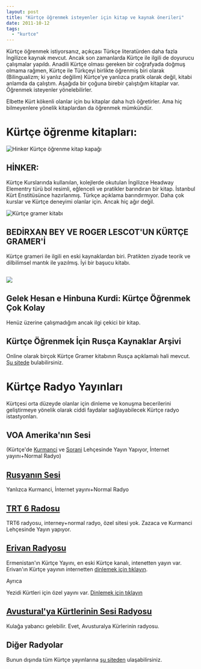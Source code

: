 ```yaml
---
layout: post
title: "Kürtçe öğrenmek isteyenler için kitap ve kaynak önerileri"
date: 2011-10-12
tags: 
  - "kurtce"
---
```


Kürtçe öğrenmek istiyorsanız, açıkçası Türkçe literatürden daha fazla İngilizce kaynak mevcut. Ancak son zamanlarda Kürtçe ile ilgili de doyurucu çalışmalar yapıldı. Anadili Kürtçe olması gereken bir coğrafyada doğmuş olmama rağmen, Kürtçe ile Türkçeyi birlikte öğrenmiş biri olarak (Bilingualizm; ki yanlız değilim) Kürtçe'ye yanlızca pratik olarak değil, kitabi anlamda da çalıştım. Aşağıda bir çoğuna birebir çalıştığım kitaplar var. Öğrenmek isteyenler yönelebilirler.

Elbette Kürt kökenli olanlar için bu kitaplar daha hızlı öğretirler. Ama hiç bilmeyenlere yönelik kitaplardan da öğrenmek mümkündür.

# **Kürtçe öğrenme kitapları:**

![](/images/getimageV3.asp "Hinker Kürtçe öğrenme kitap kapağı")

## HİNKER:

Kürtçe Kurslarında kullanılan, kolejlerde okutulan İngilizce Headway Elementry türü bol resimli, eğlenceli ve pratikler barındıran bir kitap. İstanbul Kürt Enstitüsünce hazırlanmış. Türkçe açıklama barındırmıyor. Daha çok kurslar ve Kürtçe deneyimi olanlar için. Ancak hiç ağır değil.

![](/images/301b.jpg "Kürtçe gramer kitabı")

## BEDİRXAN BEY VE ROGER LESCOT'UN KÜRTÇE GRAMER'İ

Kürtçe grameri ile ilgili en eski kaynaklardan biri. Pratikten ziyade teorik ve dilbilimsel mantık ile yazılmış. İyi bir başucu kitabı.

## ![](/images/446452geb.jpg)

## Gelek Hesan e Hinbuna Kurdi: Kürtçe Öğrenmek Çok Kolay

Henüz üzerine çalışmadığım ancak ilgi çekici bir kitap.

## Kürtçe Öğrenmek İçin Rusça Kaynaklar Arşivi

Online olarak birçok Kürtçe Gramer kitabının Rusça açıklamalı hali mevcut. [Şu sitede](http://turkce-rusca.narod.ru/kurtce.htm "Rusça açıklamalı Kürtçe") bulabilirsiniz.

# **Kürtçe Radyo Yayınları**

Kürtçesi orta düzeyde olanlar için dinleme ve konuşma becerilerini geliştirmeye yönelik olarak ciddi faydalar sağlayabilecek Kürtçe radyo istastyonları.

## VOA Amerika'nın Sesi

(Kürtçe'de [Kurmanci](http://www.voanews.com/kurdi/news/ "Kurmanci Versiyon") ve [Sorani](http://www.voanews.com/kurdish/news/ "Sorani versiyon") Lehçesinde Yayın Yapıyor, İnternet yayını+Normal Radyo)

## [Rusyanın Sesi](http://kurdish.ruvr.ru/)

Yanlızca Kurmanci, İnternet yayını+Normal Radyo

## [TRT 6 Radosu](http://172.30.101.24:15871/cgi-bin/blockpage.cgi?ws-session=3186198)

TRT6 radyosu, interney+normal radyo, özel sitesi yok. Zazaca ve Kurmanci Lehçesinde Yayın yapıyor.

## [Erivan Radyosu](http://www.int.armradio.am/kurd/ "Erivan radyosu resmi sitesi")

Ermenistan'ın Kürtçe Yayını, en eski Kürtçe kanalı, intenetten yayın var. Erivan'ın Kürtçe yayının internetten [dinlemek için tıklayın](http://www.int.armradio.am/kurd/live.php?d=1210 "Denge Erivan").

Ayrıca

Yezidi Kürtleri için özel yayını var. [Dinlemek için tıklayın](http://www.int.armradio.am/ez/live.php?d=1110 "Yezidi Kürtçesi Radyo")

## [Avustural'ya Kürtlerinin Sesi Radyosu](http://www.2000fm.com/index.php?option=com_content&view=article&id=89&Itemid=202 "Denge Kurden Avusturalyaye")

Kulağa yabancı gelebilir. Evet, Avusturalya Kürlerinin radyosu.

## Diğer Radyolar

Bunun dışında tüm Kürtçe yayınlarına [şu siteden](http://www.medyayakurdi.com/) ulaşabilirsiniz.
